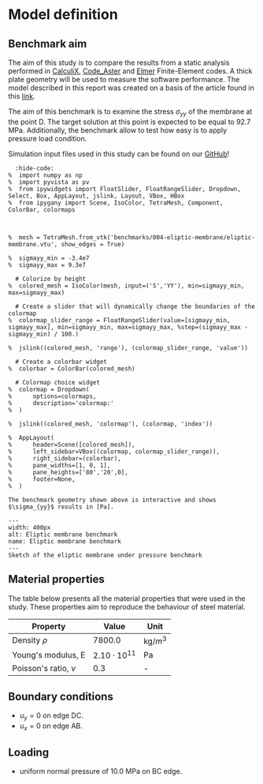# Model definition
## Benchmark aim

The aim of this study is to compare the results from a static analysis performed in [CalculiX](http://www.calculix.de/), [Code_Aster](https://code-aster.org/) and [Elmer](http://www.elmerfem.org/blog/) Finite-Element codes. A thick plate geometry will be used to measure the software performance. The model described in this report was created on a basis of the article found in this [link](http://wufengyun.com:888/v6.14/books/bmk/ch04s02anf01.html).

The aim of this benchmark is to examine the stress $\sigma_{yy}$ of the membrane at the point D. The target solution at this point is expected to be equal to 92.7 MPa. Additionally, the benchmark allow to test how easy is to apply pressure load condition.

Simulation input files used in this study can be found on our [GitHub](https://github.com/spolanski/CoFEA/tree/master/benchmarks/04-eliptic-membrane)!

```{jupyter-execute}
  :hide-code:
%  import numpy as np
%  import pyvista as pv
%  from ipywidgets import FloatSlider, FloatRangeSlider, Dropdown, Select, Box, AppLayout, jslink, Layout, VBox, HBox
%  from ipygany import Scene, IsoColor, TetraMesh, Component, ColorBar, colormaps



%  mesh = TetraMesh.from_vtk('benchmarks/004-eliptic-membrane/eliptic-membrane.vtu', show_edges = True)

%  sigmayy_min = -3.4e7
%  sigmayy_max = 9.3e7

  # Colorize by height
%  colored_mesh = IsoColor(mesh, input=('S','YY'), min=sigmayy_min, max=sigmayy_max)

  # Create a slider that will dynamically change the boundaries of the colormap
%  colormap_slider_range = FloatRangeSlider(value=[sigmayy_min, sigmayy_max], min=sigmayy_min, max=sigmayy_max, %step=(sigmayy_max - sigmayy_min) / 100.)

%  jslink((colored_mesh, 'range'), (colormap_slider_range, 'value'))

  # Create a colorbar widget
%  colorbar = ColorBar(colored_mesh)

  # Colormap choice widget
%  colormap = Dropdown(
%      options=colormaps,
%      description='colormap:'
%  )

%  jslink((colored_mesh, 'colormap'), (colormap, 'index'))

%  AppLayout(
%      header=Scene([colored_mesh]),
%      left_sidebar=VBox((colormap, colormap_slider_range)),
%      right_sidebar=(colorbar),
%      pane_widths=[1, 0, 1],
%      pane_heights=['80','20',0],
%      footer=None,
%  )
```

```{Tip}
The benchmark geometry shown above is interactive and shows $\sigma_{yy}$ results in [Pa].
```

```{figure} .   /sketch.png
---
width: 400px
alt: Eliptic membrane benchmark
name: Eliptic membrane benchmark
---
Sketch of the eliptic membrane under pressure benchmark
```

## Material properties

The table below presents all the material properties that were used in the study. These properties aim to reproduce the behaviour of steel material.

| Property               | Value                | Unit       |
|------------------------|----------------------|------------|
| Density $\rho$         | $7800.0$             | kg/$m^{3}$ |
| Young's modulus, E     | $2.10 \cdot 10^{11}$ | Pa         |
| Poisson's ratio, $\nu$ | 0.3                  | -          |

## Boundary conditions

- $u_y=0$ on edge DC.
- $u_x=0$ on edge AB.

## Loading
- uniform normal pressure of 10.0 MPa on BC edge.
